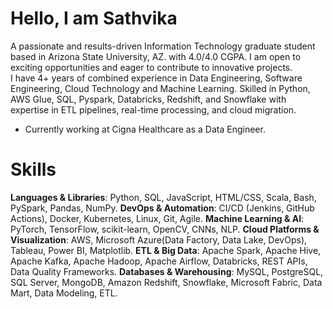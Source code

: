 # Hello, I am Sathvika

A passionate and results-driven Information Technology graduate student based in Arizona State University, AZ. with 4.0/4.0 CGPA. I am open to exciting opportunities and eager to contribute to innovative projects.  
I have 4+ years of combined experience in Data Engineering, Software Engineering, Cloud Technology and Machine Learning. Skilled in Python, AWS Glue, SQL, Pyspark, Databricks, Redshift, and Snowflake with expertise in ETL pipelines, real-time processing, and cloud migration.

- Currently working at Cigna Healthcare as a Data Engineer.

# Skills
**Languages & Libraries**: Python, SQL, JavaScript, HTML/CSS, Scala, Bash, PySpark, Pandas, NumPy.
**DevOps & Automation**: CI/CD (Jenkins, GitHub Actions), Docker, Kubernetes, Linux, Git, Agile.
**Machine Learning & AI**: PyTorch, TensorFlow, scikit-learn, OpenCV, CNNs, NLP.
**Cloud Platforms & Visualization**: AWS, Microsoft Azure(Data Factory, Data Lake, DevOps), Tableau, Power BI, Matplotlib.
**ETL & Big Data**: Apache Spark, Apache Hive, Apache Kafka, Apache Hadoop, Apache Airflow, Databricks, REST APIs, Data Quality Frameworks.
**Databases & Warehousing**: MySQL, PostgreSQL, SQL Server, MongoDB, Amazon Redshift, Snowflake, Microsoft Fabric, Data Mart, Data Modeling, ETL.
